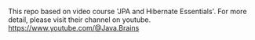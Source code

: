 This repo based on video course 'JPA and Hibernate Essentials'.
For more detail, please visit their channel on youtube.
https://www.youtube.com/@Java.Brains